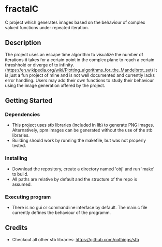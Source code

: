 # fractalC

C project which generates images based on the behaviour of complex valued functions under repeated iteration. 

## Description

The project uses an escape time algorithm to visualize the number of iterations it takes for a certain point in the complex plane to reach a certain threshhold or diverge of to infinity. (https://en.wikipedia.org/wiki/Plotting_algorithms_for_the_Mandelbrot_set)
It is just a fun project of mine and is not well documented and currently lacks error handling.
Users may add their own functions to study their behaviour using the image generation offered by the project.

## Getting Started

### Dependencies

* This project uses stb libraries (included in lib) to generate PNG images. Alternatively, ppm images can be generated without the use of the stb libraries.
* Building should work by running the makefile, but was not properly tested.

### Installing

* Download the repository, create a directory named 'obj' and run 'make' to build.
* All paths are relative by default and the structure of the repo is assumed.

### Executing program

* There is no gui or commandline interface by default. The main.c file currently defines the behaviour of the programm.

## Credits

* Checkout all other stb libraries: https://github.com/nothings/stb
